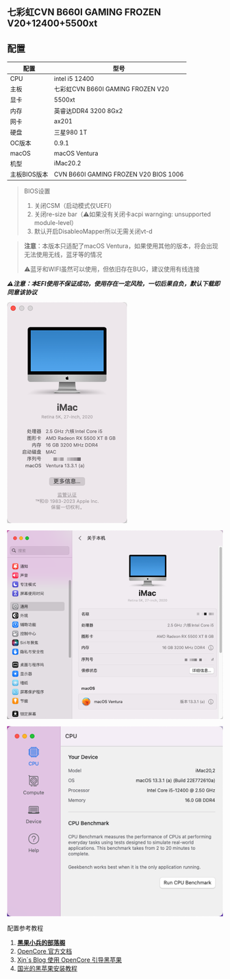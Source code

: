 ## **七彩虹CVN B660I GAMING FROZEN V20+12400+5500xt**

## 配置

| 配置         | 型号                                  |
| ------------ | ------------------------------------- |
| CPU          | intel i5 12400                        |
| 主板         | 七彩虹CVN B660I GAMING FROZEN V20     |
| 显卡         | 5500xt                                |
| 内存         | 英睿达DDR4 3200 8Gx2                  |
| 网卡         | ax201                                 |
| 硬盘         | 三星980 1T                            |
| OC版本       | 0.9.1                             |
| macOS        | macOS Ventura           |
| 机型         | iMac20.2              |
| 主板BIOS版本 | CVN B660I GAMING FROZEN V20 BIOS 1006 |

> BIOS设置
>
> 1. 关闭CSM（启动模式仅UEFI）
> 2. 关闭re-size bar（⚠️如果没有关闭卡acpi warnging: unsupported module-level）
> 3. 默认开启DisableoMapper所以无需关闭vt-d

> **注意**：本版本只适配了macOS Ventura，如果使用其他的版本，将会出现无法使用无线，蓝牙等的情况
>
> ⚠️蓝牙和WIFI虽然可以使用，但依旧存在BUG，建议使用有线连接

***⚠️注意：本EFI使用不保证成功，使用存在一定风险，一切后果自负，默认下载即同意该协议***

![image-20230509150016598](./README.assets/image-20230509150016598.png)

![image-20230509150044563](./README.assets/image-20230509150044563.png)

![image-20230509150411959](./README.assets/image-20230509150411959.png)

配置参考教程

1. [**黑果小兵的部落阁**](https://blog.daliansky.net/)
2. [OpenCore 官方文档](https://github.com/acidanthera/OpenCorePkg/blob/master/Docs/Configuration.pdf)
3. [Xjn´s Blog 使用 OpenCore 引导黑苹果](https://blog.xjn819.com/post/opencore-guide.html)
4. [国光的黑苹果安装教程](https://apple.sqlsec.com)

